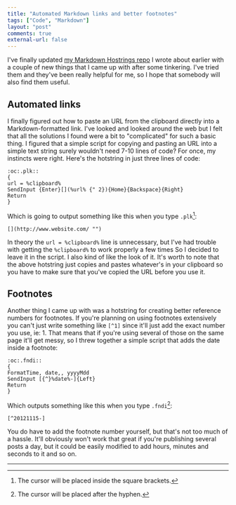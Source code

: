 ```yaml
---
title: "Automated Markdown links and better footnotes"
tags: ["Code", "Markdown"]
layout: "post"
comments: true
external-url: false
---
```


I've finally updated [my Markdown Hostrings repo](https://github.com/gummesson/markdown-hotstrings) I wrote about earlier with a couple of new things that I came up with after some tinkering. I've tried them and they've been really helpful for me, so I hope that somebody will also find them useful.

## Automated links

I finally figured out how to paste an URL from the clipboard directly into a Markdown-formatted link. I've looked and looked around the web but I felt that all the solutions I found were a bit to "complicated" for such a basic thing. I figured that a simple script for copying and pasting an URL into a simple text string surely wouldn't need 7-10 lines of code? For once, my instincts were right. Here's the hotstring in just three lines of code:

	:oc:.plk::
	{ 
	url = %clipboard%
	SendInput {Enter}[](%url% {" 2}){Home}{Backspace}{Right}
	Return
	}

Which is going to output something like this when you type `.plk`[^20121115-1]:

	[](http://www.website.com/ "")

In theory the `url = %clipboard%` line is unnecessary, but I've had trouble with getting the `%clipboard%` to work properly a few times So I decided to leave it in the script. I also kind of like the look of it. It's worth to note that the above hotstring just copies and pastes whatever's in your clipboard so you have to make sure that you've copied the URL before you use it.

## Footnotes

Another thing I came up with was a hotstring for creating better reference numbers for footnotes. If you're planning on using footnotes extensively you can't just write something like `[^1]` since it'll just add the exact number you use, ie: 1. That means that if you're using several of those on the same page it'll get messy, so I threw together a simple script that adds the date inside a footnote:

	:oc:.fndi::
	{ 
	FormatTime, date,, yyyyMdd
	SendInput [{^}%date%-]{Left}
	Return
	}

Which outputs something like this when you type `.fndi`[^20121115-2]:

	[^20121115-]

You do have to add the footnote number yourself, but that's not too much of a hassle. It'll obviously won't work that great if you're publishing several posts a day, but it could be easily modified to add hours, minutes and seconds to it and so on.

* * *

[^20121115-1]: The cursor will be placed inside the square brackets.
[^20121115-2]: The cursor will be placed after the hyphen.
